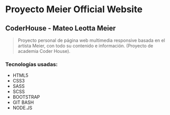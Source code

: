 # Proyecto Meier Official Website
## CoderHouse - Mateo Leotta Meier
>Proyecto personal de página web multimedia responsive basada en el artista Meier, con todo su contenido e información. (Proyecto de academia Coder House).
### Tecnologías usadas:
 - HTML5
 - CSS3
 - SASS
 - SCSS
 - BOOTSTRAP
 - GIT BASH
 - NODE.JS
